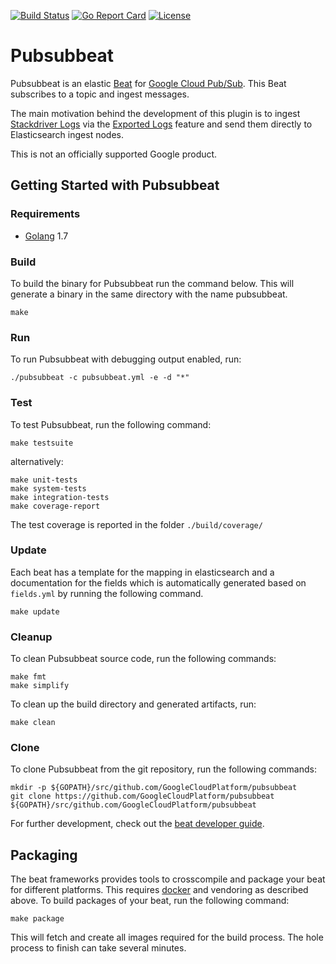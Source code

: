 [![Build Status](https://travis-ci.org/GoogleCloudPlatform/pubsubbeat.svg?branch=master)](https://travis-ci.org/GoogleCloudPlatform/pubsubbeat) [![Go Report Card](https://goreportcard.com/badge/github.com/GoogleCloudPlatform/pubsubbeat)](https://goreportcard.com/report/github.com/GoogleCloudPlatform/pubsubbeat) [![License](https://img.shields.io/badge/license-Apache%202.0-blue.svg)](https://opensource.org/licenses/Apache-2.0)

# Pubsubbeat

Pubsubbeat is an elastic [Beat](https://www.elastic.co/products/beats) for [Google Cloud Pub/Sub](https://cloud.google.com/pubsub/).
This Beat subscribes to a topic and ingest messages.

The main motivation behind the development of this plugin is to ingest [Stackdriver Logs](https://cloud.google.com/stackdriver/)
via the [Exported Logs](https://cloud.google.com/logging/docs/export/using_exported_logs) feature and send them
directly to Elasticsearch ingest nodes.

This is not an officially supported Google product.

## Getting Started with Pubsubbeat

### Requirements

* [Golang](https://golang.org/dl/) 1.7

### Build

To build the binary for Pubsubbeat run the command below. This will generate a binary
in the same directory with the name pubsubbeat.

```
make
```

### Run

To run Pubsubbeat with debugging output enabled, run:

```
./pubsubbeat -c pubsubbeat.yml -e -d "*"
```

### Test

To test Pubsubbeat, run the following command:

```
make testsuite
```

alternatively:
```
make unit-tests
make system-tests
make integration-tests
make coverage-report
```

The test coverage is reported in the folder `./build/coverage/`

### Update

Each beat has a template for the mapping in elasticsearch and a documentation for the fields
which is automatically generated based on `fields.yml` by running the following command.

```
make update
```


### Cleanup

To clean  Pubsubbeat source code, run the following commands:

```
make fmt
make simplify
```

To clean up the build directory and generated artifacts, run:

```
make clean
```


### Clone

To clone Pubsubbeat from the git repository, run the following commands:

```
mkdir -p ${GOPATH}/src/github.com/GoogleCloudPlatform/pubsubbeat
git clone https://github.com/GoogleCloudPlatform/pubsubbeat ${GOPATH}/src/github.com/GoogleCloudPlatform/pubsubbeat
```


For further development, check out the [beat developer guide](https://www.elastic.co/guide/en/beats/libbeat/current/new-beat.html).


## Packaging

The beat frameworks provides tools to crosscompile and package your beat for different platforms. This requires [docker](https://www.docker.com/) and vendoring as described above. To build packages of your beat, run the following command:

```
make package
```

This will fetch and create all images required for the build process. The hole process to finish can take several minutes.
